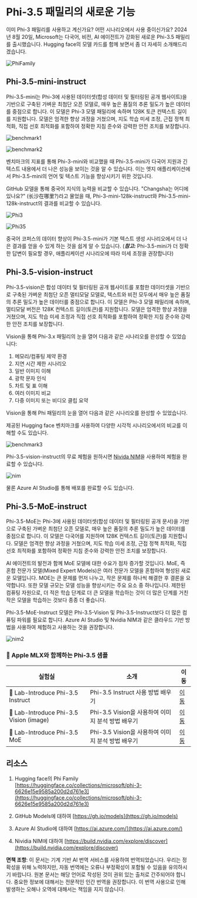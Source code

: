 # **Phi-3.5 패밀리의 새로운 기능**

이미 Phi-3 패밀리를 사용하고 계신가요? 어떤 시나리오에서 사용 중이신가요? 2024년 8월 20일, Microsoft는 다국어, 비전, AI 에이전트가 강화된 새로운 Phi-3.5 패밀리를 출시했습니다. Hugging face의 모델 카드를 함께 보면서 좀 더 자세히 소개해드리겠습니다.

![PhiFamily](../../../../../translated_images/Phi3getstarted.086dfb90bb69325da6b717586337f2aec5decc241fda85e322eb55c709167f73.ko.png)

## **Phi-3.5-mini-instruct**

Phi-3.5-mini는 Phi-3에 사용된 데이터셋(합성 데이터 및 필터링된 공개 웹사이트)을 기반으로 구축된 가벼운 최첨단 오픈 모델로, 매우 높은 품질의 추론 밀도가 높은 데이터를 중점으로 합니다. 이 모델은 Phi-3 모델 패밀리에 속하며 128K 토큰 컨텍스트 길이를 지원합니다. 모델은 엄격한 향상 과정을 거쳤으며, 지도 학습 미세 조정, 근접 정책 최적화, 직접 선호 최적화를 포함하여 정확한 지침 준수와 강력한 안전 조치를 보장합니다.

![benchmark1](../../../../../translated_images/benchmark1.479cb048e7d9239b09e562c410a54f6c9eaf85030af67ac6e7de80a69e4778a5.ko.png)

![benchmark2](../../../../../translated_images/benchmark2.76982d411a07caa3ebd706dd6c0ba98b98a5609de371176a67cd619d70d4e6da.ko.png)

벤치마크의 지표를 통해 Phi-3-mini와 비교했을 때 Phi-3.5-mini가 다국어 지원과 긴 텍스트 내용에서 더 나은 성능을 보이는 것을 알 수 있습니다. 이는 엣지 애플리케이션에서 Phi-3.5-mini의 언어 및 텍스트 기능을 향상시키기 위한 것입니다.

GitHub 모델을 통해 중국어 지식의 능력을 비교할 수 있습니다. "Changsha는 어디에 있나요?" (长沙在哪里?)라고 물었을 때, Phi-3-mini-128k-instruct와 Phi-3.5-mini-128k-instruct의 결과를 비교할 수 있습니다.

![Phi3](../../../../../translated_images/gh3.6b1a5c38ed732e40c0effaf4c558badfab0be6148b194aa6bec44adbfb1e4342.ko.png)

![Phi35](../../../../../translated_images/gh35.b0fd2ff379a5f2d995ea1faedd2d7260cfcad7ffbad5a721a8a1b2b3d84028c8.ko.png)

중국어 코퍼스의 데이터 향상이 Phi-3.5-mini가 기본 텍스트 생성 시나리오에서 더 나은 결과를 얻을 수 있게 하는 것을 쉽게 알 수 있습니다. (***참고:*** Phi-3.5-mini가 더 정확한 답변이 필요할 경우, 애플리케이션 시나리오에 따라 미세 조정을 권장합니다)

## **Phi-3.5-vision-instruct**

Phi-3.5-vision은 합성 데이터 및 필터링된 공개 웹사이트를 포함한 데이터셋을 기반으로 구축된 가벼운 최첨단 오픈 멀티모달 모델로, 텍스트와 비전 모두에서 매우 높은 품질의 추론 밀도가 높은 데이터를 중점으로 합니다. 이 모델은 Phi-3 모델 패밀리에 속하며, 멀티모달 버전은 128K 컨텍스트 길이(토큰)를 지원합니다. 모델은 엄격한 향상 과정을 거쳤으며, 지도 학습 미세 조정과 직접 선호 최적화를 포함하여 정확한 지침 준수와 강력한 안전 조치를 보장합니다.

Vision을 통해 Phi-3.x 패밀리의 눈을 열어 다음과 같은 시나리오를 완성할 수 있었습니다:

1. 메모리/컴퓨팅 제약 환경
2. 지연 시간 제한 시나리오
3. 일반 이미지 이해
4. 광학 문자 인식
5. 차트 및 표 이해
6. 여러 이미지 비교
7. 다중 이미지 또는 비디오 클립 요약

Vision을 통해 Phi 패밀리의 눈을 열어 다음과 같은 시나리오를 완성할 수 있었습니다.

제공된 Hugging face 벤치마크를 사용하여 다양한 시각적 시나리오에서의 비교를 이해할 수도 있습니다.

![benchmark3](../../../../../translated_images/benchmark3.4d9484cc062f0c5076783f3cb33fe533c03995d3a5debc437420e88960032672.ko.png)

Phi-3.5-vision-instruct의 무료 체험을 원하시면 [Nivida NIM](https://build.nvidia.com/microsoft/phi-3_5-vision-instruct)을 사용하여 체험을 완료할 수 있습니다.

![nim](../../../../../translated_images/nim.c985945596d6b2629658087485d16028a3874dcc37329de51b94adf09d0af661.ko.png)

물론 Azure AI Studio를 통해 배포를 완료할 수도 있습니다.

## **Phi-3.5-MoE-instruct**

Phi-3.5-MoE는 Phi-3에 사용된 데이터셋(합성 데이터 및 필터링된 공개 문서)을 기반으로 구축된 가벼운 최첨단 오픈 모델로, 매우 높은 품질의 추론 밀도가 높은 데이터를 중점으로 합니다. 이 모델은 다국어를 지원하며 128K 컨텍스트 길이(토큰)를 지원합니다. 모델은 엄격한 향상 과정을 거쳤으며, 지도 학습 미세 조정, 근접 정책 최적화, 직접 선호 최적화를 포함하여 정확한 지침 준수와 강력한 안전 조치를 보장합니다.

AI 에이전트의 발전과 함께 MoE 모델에 대한 수요가 점차 증가할 것입니다. MoE, 즉 혼합 전문가 모델(Mixed Expert Models)은 여러 전문가 모델을 혼합하여 형성된 새로운 모델입니다. MOE는 큰 문제를 먼저 나누고, 작은 문제를 하나씩 해결한 후 결론을 요약합니다. 또한 모델 규모는 모델 성능을 향상시키는 주요 요소 중 하나입니다. 제한된 컴퓨팅 자원으로, 더 적은 학습 단계로 더 큰 모델을 학습하는 것이 더 많은 단계를 거친 작은 모델을 학습하는 것보다 종종 더 좋습니다.

Phi-3.5-MoE-Instruct 모델은 Phi-3.5-Vision 및 Phi-3.5-Instruct보다 더 많은 컴퓨팅 파워를 필요로 합니다. Azure AI Studio 및 Nvidia NIM과 같은 클라우드 기반 방법을 사용하여 체험하고 사용하는 것을 권장합니다.

![nim2](../../../../../translated_images/nim2.ab50cc468e987efe5e87e8b9b2927f751b6d080c4a146129c2133da94b0f781e.ko.png)

### **🤖 Apple MLX와 함께하는 Phi-3.5 샘플**

| 실험실    | 소개 | 이동 |
| -------- | ------- |  ------- |
| 🚀 Lab-Introduce Phi-3.5 Instruct  | Phi-3.5 Instruct 사용 방법 배우기 |  [이동](../../../../../code/09.UpdateSamples/Aug/phi3-instruct-demo.ipynb)    |
| 🚀 Lab-Introduce Phi-3.5 Vision (image) | Phi-3.5 Vision을 사용하여 이미지 분석 방법 배우기 |  [이동](../../../../../code/09.UpdateSamples/Aug/phi3-vision-demo.ipynb)    |
| 🚀 Lab-Introduce Phi-3.5 MoE   | Phi-3.5 Vision을 사용하여 이미지 분석 방법 배우기 |  [이동](../../../../../code/09.UpdateSamples/Aug/phi3_moe_demo.ipynb)    |

## **리소스**

1. Hugging face의 Phi Family [https://huggingface.co/collections/microsoft/phi-3-6626e15e9585a200d2d761e3](https://huggingface.co/collections/microsoft/phi-3-6626e15e9585a200d2d761e3)

2. GitHub Models에 대하여 [https://gh.io/models](https://gh.io/models)

3. Azure AI Studio에 대하여 [https://ai.azure.com/](https://ai.azure.com/)

4. Nividia NIM에 대하여 [https://build.nvidia.com/explore/discover](https://build.nvidia.com/explore/discover)

**면책 조항**:
이 문서는 기계 기반 AI 번역 서비스를 사용하여 번역되었습니다. 우리는 정확성을 위해 노력하지만, 자동 번역에는 오류나 부정확성이 포함될 수 있음을 유의하시기 바랍니다. 원본 문서는 해당 언어로 작성된 것이 권위 있는 출처로 간주되어야 합니다. 중요한 정보에 대해서는 전문적인 인간 번역을 권장합니다. 이 번역 사용으로 인해 발생하는 오해나 오역에 대해서는 책임을 지지 않습니다.